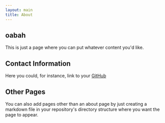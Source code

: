 ```yaml
---
layout: main
title: About
---
```


## oabah

This is just a page where you can put whatever content you'd like.

## Contact Information

Here you could, for instance, link to your [GitHub](http://www.github.com/oabah)

## Other Pages

You can also add pages other than an about page by just creating a markdown file in your 
repository's directory structure where you want the page to appear.
